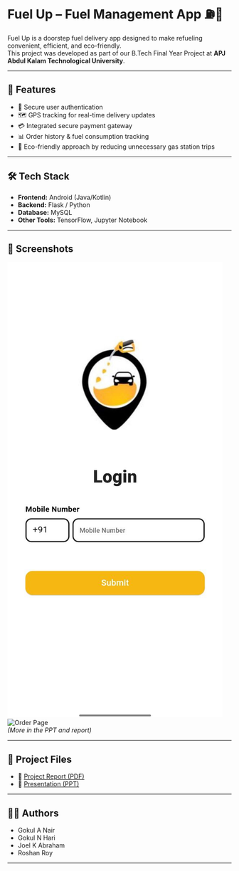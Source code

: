 # Fuel Up – Fuel Management App ⛽📱

Fuel Up is a doorstep fuel delivery app designed to make refueling convenient, efficient, and eco-friendly.  
This project was developed as part of our B.Tech Final Year Project at **APJ Abdul Kalam Technological University**.

---

## 🚀 Features
- 🔐 Secure user authentication  
- 🗺️ GPS tracking for real-time delivery updates  
- 💳 Integrated secure payment gateway  
- 📊 Order history & fuel consumption tracking  
- 🌱 Eco-friendly approach by reducing unnecessary gas station trips  

---

## 🛠️ Tech Stack
- **Frontend:** Android (Java/Kotlin)  
- **Backend:** Flask / Python  
- **Database:** MySQL  
- **Other Tools:** TensorFlow, Jupyter Notebook  

---

## 📸 Screenshots
![App Login](https://github.com/Gokulnhari/Fuel-Delivery-App/blob/main/SS%20ON%20Fuel%20delivery/photo_2024-05-01_17-08-19.jpg)  
![Order Page](screenshots/order.png)  
*(More in the PPT and report)*  

---

## 📂 Project Files
- 📄 [Project Report (PDF)](Main%20Project.pdf)  
- 🎤 [Presentation (PPT)](ppt-paper%20presentation%5Bfinal%5D%5B1%5D.ppt)  

---

## 👨‍💻 Authors
- Gokul A Nair  
- Gokul N Hari  
- Joel K Abraham  
- Roshan Roy  

---
